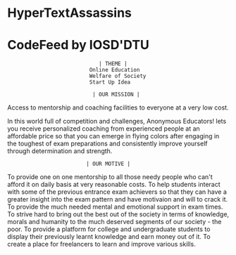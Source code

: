 # HyperTextAssassins

# CodeFeed by IOSD'DTU

                                 | THEME |
                              Online Education
                              Welfare of Society
                              Start Up Idea

                               | OUR MISSION |

  Access to mentorship and coaching facilities to everyone at a very low cost.

In this world full of competition and challenges, Anonymous Educators! lets you receive personalized coaching from experienced people at an affordable price so that you can emerge in flying colors after engaging in the toughest of exam preparations and consistently improve yourself through determination and strength. 

                             | OUR MOTIVE |

To provide one on one mentorship to all those needy people who can't afford it on daily basis at very reasonable costs.
To help students interact with some of the previous entrance exam achievers so that they can have a greater insight into the exam pattern and have motivaion and will to crack it.
To provide the much needed mental and emotional support in exam times.
To strive hard to bring out the best out of the society in terms of knowledge, morals and humanity to the much deserved segments of our society - the poor.
To provide a platform for college and undergraduate students to display their previously learnt knowledge and earn money out of it.
To create a place for freelancers to learn and improve various skills.
